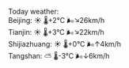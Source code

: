Today weather:  
Beijing: ☀️   🌡️+2°C 🌬️↘26km/h  
Tianjin: ☀️   🌡️+3°C 🌬️↘22km/h  
Shijiazhuang: ☀️   🌡️+0°C 🌬️↑4km/h  
Tangshan: ⛅️  🌡️-3°C 🌬️↓6km/h  
